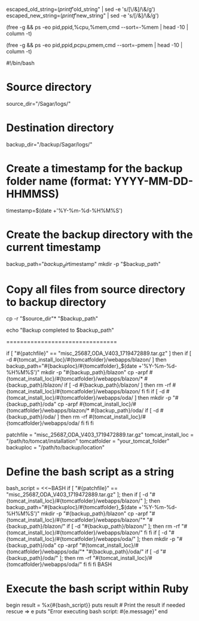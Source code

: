 escaped_old_string=$(printf '%s\n\' "$old_string" | sed -e 's/[\\/&]\/\\\&/g')
escaped_new_string=$(printf '%s\n\' "$new_string" | sed -e 's/[\/&]\/\\&/g')


(free -g && ps -eo pid,ppid,%cpu,%mem,cmd --sort=-%mem | head -10 | column -t)


(free -g && ps -eo pid,ppid,pcpu,pmem,cmd --sort=-pmem | head -10 | column -t)




#!/bin/bash

# Source directory
source_dir="/Sagar/logs/"

# Destination directory
backup_dir="/backup/Sagar/logs/"

# Create a timestamp for the backup folder name (format: YYYY-MM-DD-HHMMSS)
timestamp=$(date +'%Y-%m-%d-%H%M%S')

# Create the backup directory with the current timestamp
backup_path="$backup_dir$timestamp"
mkdir -p "$backup_path"

# Copy all files from source directory to backup directory
cp -r "$source_dir"* "$backup_path"

echo "Backup completed to $backup_path"

================================

if [ "#{patchfile}" == "misc_25687_ODA_V403_1719472889.tar.gz" ]
then
if [ -d #{tomcat_install_loc}/#{tomcatfolder}/webapps/blazon/ ]
then
backup_path="#{backuploc}/#{tomcatfolder}_$(date +'%Y-%m-%d-%H%M%S')"
mkdir -p "#{backup_path}/blazon"
cp -arpf #{tomcat_install_loc}/#{tomcatfolder}/webapps/blazon/* #{backup_path}/blazon/
if [ -d #{backup_path}/blazon/ ]
then
rm -rf #{tomcat_install_loc}/#{tomcatfolder}/webapps/blazon/
fi
fi
if [ -d #{tomcat_install_loc}/#{tomcatfolder}/webapps/oda/ ]
then
mkdir -p "#{backup_path}/oda"
cp -arpf #{tomcat_install_loc}/#{tomcatfolder}/webapps/blazon/* #{backup_path}/oda/
if [ -d #{backup_path}/oda/ ]
then
rm -rf #{tomcat_install_loc}/#{tomcatfolder}/webapps/oda/
fi
fi
fi



patchfile = "misc_25687_ODA_V403_1719472889.tar.gz"
tomcat_install_loc = "/path/to/tomcat/installation"
tomcatfolder = "your_tomcat_folder"
backuploc = "/path/to/backup/location"

# Define the bash script as a string
bash_script = <<~BASH
  if [ "#{patchfile}" == "misc_25687_ODA_V403_1719472889.tar.gz" ]; then
    if [ -d "#{tomcat_install_loc}/#{tomcatfolder}/webapps/blazon/" ]; then
      backup_path="#{backuploc}/#{tomcatfolder}_$(date +'%Y-%m-%d-%H%M%S')"
      mkdir -p "#{backup_path}/blazon"
      cp -arpf "#{tomcat_install_loc}/#{tomcatfolder}/webapps/blazon/"* "#{backup_path}/blazon/"
      if [ -d "#{backup_path}/blazon/" ]; then
        rm -rf "#{tomcat_install_loc}/#{tomcatfolder}/webapps/blazon/"
      fi
    fi
    if [ -d "#{tomcat_install_loc}/#{tomcatfolder}/webapps/oda/" ]; then
      mkdir -p "#{backup_path}/oda"
      cp -arpf "#{tomcat_install_loc}/#{tomcatfolder}/webapps/oda/"* "#{backup_path}/oda/"
      if [ -d "#{backup_path}/oda/" ]; then
        rm -rf "#{tomcat_install_loc}/#{tomcatfolder}/webapps/oda/"
      fi
    fi
  fi
BASH

# Execute the bash script within Ruby
begin
  result = %x{#{bash_script}}
  puts result  # Print the result if needed
rescue => e
  puts "Error executing bash script: #{e.message}"
end
